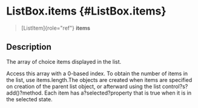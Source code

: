 ListBox.items {#ListBox.items}
=============

> [ListItem]{role="ref"} **items**

Description
-----------

The array of choice items displayed in the list.

Access this array with a 0-based index. To obtain the number of items in
the list, use items.length.The objects are created when items are
specified on creation of the parent list object, or afterward using the
list control?s?add()?method. Each item has a?selected?property that is
true when it is in the selected state.
